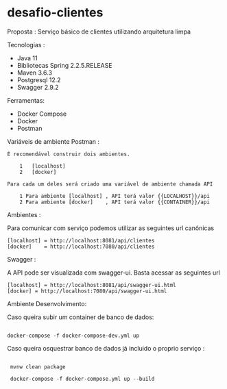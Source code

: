 # desafio-clientes
 
 
Proposta : Serviço básico de clientes utilizando arquitetura limpa

Tecnologias :

-   Java 11
-   Bibliotecas Spring 2.2.5.RELEASE
-   Maven 3.6.3
-   Postgresql 12.2
-   Swagger 2.9.2


Ferramentas:
-   Docker Compose
-   Docker
-   Postman


Variáveis de ambiente Postman :


    É recomendável construir dois ambientes.
    
        1   [localhost]
        2   [docker]
    
    Para cada um deles será criado uma variável de ambiente chamada API
            
        1 Para ambiente [localhost] , API terá valor {{LOCALHOST}}/api
        2 Para ambiente [docker]    , API terá valor {{CONTAINER}}/api


Ambientes :

Para comunicar com serviço podemos utilizar as seguintes url canônicas

    [localhost] = http://localhost:8081/api/clientes
    [docker]    = http://localhost:7080/api/clientes

Swagger :

A API pode ser visualizada com swagger-ui. Basta acessar as seguintes url

    [localhost] = http://localhost:8081/api/swagger-ui.html
    [docker] = http://localhost:7080/api/swagger-ui.html
    

Ambiente Desenvolvimento:

Caso queira subir um container de banco de dados:

```shell script

docker-compose -f docker-compose-dev.yml up

```
    
Caso queira osquestrar banco de dados já incluido o proprio serviço : 
 
 ```shell script
   
  mvnw clean package
   
  docker-compose -f docker-compose.yml up --build
    
 ``` 
                                        
    